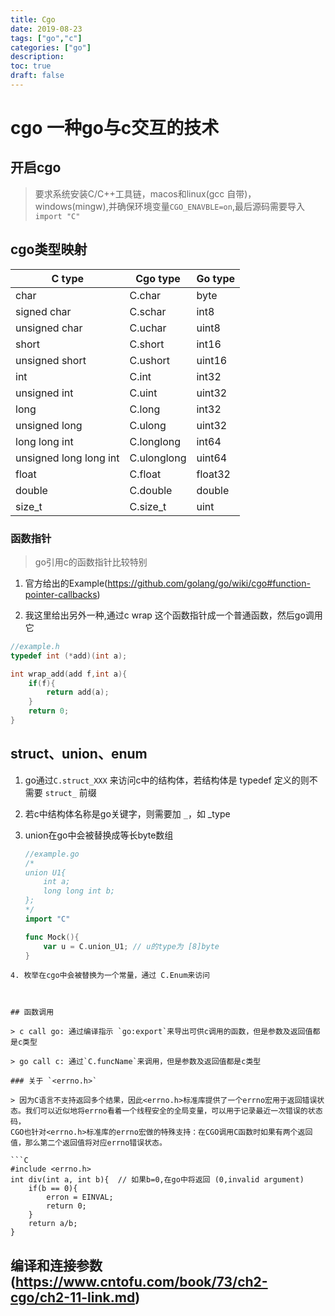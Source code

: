 ```yaml
---
title: Cgo
date: 2019-08-23
tags: ["go","c"]
categories: ["go"]
description: 
toc: true
draft: false
---
```



# cgo 一种go与c交互的技术

## 开启cgo
> 要求系统安装C/C++工具链，macos和linux(gcc 自带)，windows(mingw),并确保环境变量`CGO_ENAVBLE=on`,最后源码需要导入 `import "C"`


## cgo类型映射
C type|Cgo type|Go type
---|----|---
char|C.char|byte
signed char|C.schar|int8
unsigned char|C.uchar|uint8
short|C.short|int16
unsigned short|C.ushort|uint16
int|C.int|int32
unsigned int|C.uint|uint32
long|C.long|int32
unsigned long|C.ulong|uint32
long long int|C.longlong|int64
unsigned long long int|C.ulonglong|uint64
float|C.float|float32
double|C.double|double
size_t|C.size_t|uint

### 函数指针
> go引用c的函数指针比较特别
1. 官方给出的Example(https://github.com/golang/go/wiki/cgo#function-pointer-callbacks)

2. 我这里给出另外一种,通过c wrap 这个函数指针成一个普通函数，然后go调用它

```C
//example.h
typedef int (*add)(int a);

int wrap_add(add f,int a){
    if(f){
        return add(a);
    }
    return 0;
}
```


## struct、union、enum

1. go通过`C.struct_XXX` 来访问c中的结构体，若结构体是 typedef 定义的则不需要 `struct_` 前缀

2. 若c中结构体名称是go关键字，则需要加 `_`，如 _type

3. union在go中会被替换成等长byte数组

    ```go
    //example.go
    /*
    union U1{
        int a;
        long long int b;
    };
    */
    import "C"

    func Mock(){
        var u = C.union_U1; // u的type为 [8]byte
    }
```
4. 枚举在cgo中会被替换为一个常量，通过 C.Enum来访问



## 函数调用

> c call go: 通过编译指示 `go:export`来导出可供c调用的函数，但是参数及返回值都是c类型

> go call c: 通过`C.funcName`来调用，但是参数及返回值都是c类型

### 关于 `<errno.h>`

> 因为C语言不支持返回多个结果，因此<errno.h>标准库提供了一个errno宏用于返回错误状态。我们可以近似地将errno看着一个线程安全的全局变量，可以用于记录最近一次错误的状态码，
CGO也针对<errno.h>标准库的errno宏做的特殊支持：在CGO调用C函数时如果有两个返回值，那么第二个返回值将对应errno错误状态。

```C
#include <errno.h>
int div(int a, int b){  // 如果b=0,在go中将返回 (0,invalid argument)
    if(b == 0){
        erron = EINVAL;
        return 0;
    }
    return a/b;
}
```


## 编译和连接参数 (https://www.cntofu.com/book/73/ch2-cgo/ch2-11-link.md)

